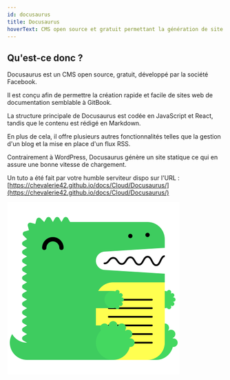 ```yaml
---
id: docusaurus
title: Docusaurus
hoverText: CMS open source et gratuit permettant la génération de site statique spécialisé en documentation
---
```


## Qu'est-ce donc ?

Docusaurus est un CMS open source, gratuit, développé par la société Facebook.  

Il est conçu afin de permettre la création rapide et facile de sites web de documentation semblable à GitBook.  

La structure principale de Docusaurus est codée en JavaScript et React, tandis que le contenu est rédigé en Markdown.  

En plus de cela, il offre plusieurs autres fonctionnalités telles que la gestion d'un blog et la mise en place d'un flux RSS.  

Contrairement à WordPress, Docusaurus génère un site statique ce qui en assure une bonne vitesse de chargement. 

 Un tuto a été fait par votre humble serviteur dispo sur l'URL : [https://chevalerie42.github.io/docs/Cloud/Docusaurus/](https://chevalerie42.github.io/docs/Cloud/Docusaurus/)


![Logo Docusaurus](/img/logo.svg 'Logo Docusaurus')